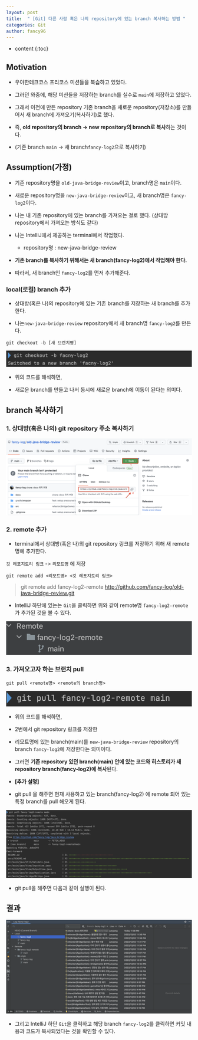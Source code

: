 ```yaml
---
layout: post
title:  " [Git] 다른 사람 혹은 나의 repository에 있는 branch 복사하는 방법 "
categories: Git
author: fancy96
---
```

* content
{:toc}

## Motivation

* 우아한테크코스 프리코스 미션들을 복습하고 있었다.

* 그러던 와중에, 해당 미션들을 저장하는 branch를 실수로 `main`에 저장하고 있었다.

* 그래서 이전에 만든 repository 기존 branch을 새로운 repository(저장소)를 만들어서 새 branch에 가져오기(복사하기)로 했다.

* 즉, **old repository의 branch -> new repository의 branch로 복사**하는 것이다.

* (기존 branch `main` -> 새 branch`fancy-log2`으로 복사하기)

## Assumption(가정)

* 기존 repository명을 `old-java-bridge-review`이고, branch명은 `main`이다.

* 새로운 repository명을 `new-java-bridge-review`이고, 새 branch명은 `fancy-log2`이다.

* 나는 내 기존 repository에 있는 branch를 가져오는 걸로 했다. (상대방 repository에서 가져오는 방식도 같다)

* 나는 IntelliJ에서 제공하는 terminal에서 작업했다.

  * repository명 : new-java-bridge-review

* **기존 branch를 복사하기 위해서는 새 branch(fancy-log2)에서 작업해야 한다.**

* 따라서, 새 branch인 `fancy-log2`를 먼저 추가해준다.

### local(로컬) branch 추가

* 상대방(혹은 나)의 repository에 있는 기존 branch를 저장하는 새 branch를 추가한다.

* 나는`new-java-bridge-review` repository에서 새 branch명 `fancy-log2`를 만든다.

```
git checkout -b [새 브랜치명] 
```

![](/assets/img/git/Git-My-Repository-Branch-Copy_0.png)

* 위의 코드를 해석하면, 

* 새로운 branch를 만들고 나서 동시에 새로운 branch에 이동이 된다는 의미다.

## branch 복사하기

### 1. 상대방(혹은 나의) git repository 주소 복사하기

![](/assets/img/git/Git-My-Repository-Branch-Copy_1.png)

### 2. remote 추가

* terminal에서 상대방(혹은 나)의 git repository 링크를 저장하기 위해 새 remote명에 추가한다.

`깃 레포지토리 링크` -> `리모트명` 에 저장

```
git remote add <리모트명> <깃 레포지토리 링크>
```

> git remote add fancy-log2-remote http://github.com/fancy-log/old-java-bridge-review.git

* IntelliJ 하단에 있는는 `Git`을 클릭하면 위와 같이 remote명 `fancy-log2-remote`가 추가된 것을 볼 수 있다.

![](/assets/img/git/Git-My-Repository-Branch-Copy_3.png)

### 3. 가져오고자 하는 브랜치 pull

```
git pull <remote명> <remote의 branch명>
```

![](/assets/img/git/Git-My-Repository-Branch-Copy_4.png)

* 위의 코드를 해석하면,

* 2번에서 git repository 링크를 저장한

* 리모트명에 있는 branch(main)를 `new-java-bridge-review` repository의 branch `fancy-log2`에 저장한다는 의미이다.

* 그러면 **기존 repository 있던 branch(main) 안에 있는 코드와 히스토리가 새 repository branch(fancy-log2)에 복사**된다.

* **[추가 설명]**

* git pull 을 해주면 현재 사용하고 있는 branch(fancy-log2) 에 remote 되어 있는 특정 branch를 pull 해오게 된다.

![](/assets/img/git/Git-My-Repository-Branch-Copy_5.png)

* git pull을 해주면 다음과 같이 실행이 된다.

## 결과

![](/assets/img/git/Git-My-Repository-Branch-Copy_6.png)

* 그리고 IntelliJ 하단 `Git`을 클릭하고 해당 branch `fancy-log2`를 클릭하면 커밋 내용과 코드가 복사되었다는 것을 확인할 수 있다.

